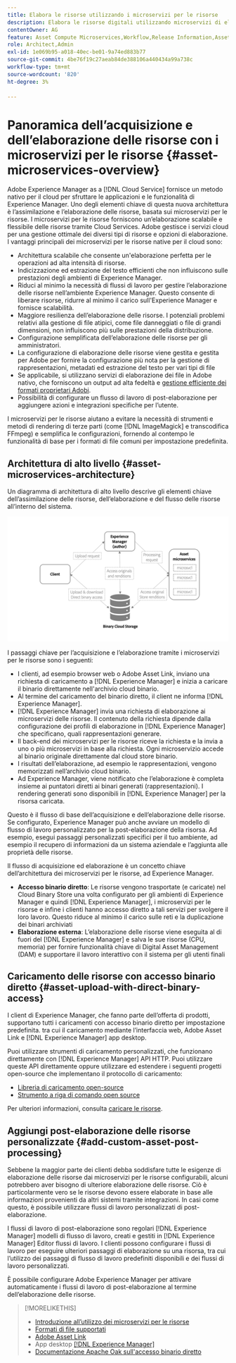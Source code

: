 ```yaml
---
title: Elabora le risorse utilizzando i microservizi per le risorse
description: Elabora le risorse digitali utilizzando microservizi di elaborazione delle risorse scalabili e nativi per il cloud.
contentOwner: AG
feature: Asset Compute Microservices,Workflow,Release Information,Asset Processing
role: Architect,Admin
exl-id: 1e069b95-a018-40ec-be01-9a74ed883b77
source-git-commit: 4be76f19c27aeab84de388106a440434a99a738c
workflow-type: tm+mt
source-wordcount: '820'
ht-degree: 3%

---
```


# Panoramica dell’acquisizione e dell’elaborazione delle risorse con i microservizi per le risorse {#asset-microservices-overview}

Adobe Experience Manager as a [!DNL Cloud Service] fornisce un metodo nativo per il cloud per sfruttare le applicazioni e le funzionalità di Experience Manager. Uno degli elementi chiave di questa nuova architettura è l’assimilazione e l’elaborazione delle risorse, basata sui microservizi per le risorse. I microservizi per le risorse forniscono un’elaborazione scalabile e flessibile delle risorse tramite Cloud Services. Adobe gestisce i servizi cloud per una gestione ottimale dei diversi tipi di risorse e opzioni di elaborazione. I vantaggi principali dei microservizi per le risorse native per il cloud sono:

* Architettura scalabile che consente un&#39;elaborazione perfetta per le operazioni ad alta intensità di risorse.
* Indicizzazione ed estrazione del testo efficienti che non influiscono sulle prestazioni degli ambienti di Experience Manager.
* Riduci al minimo la necessità di flussi di lavoro per gestire l’elaborazione delle risorse nell’ambiente Experience Manager. Questo consente di liberare risorse, ridurre al minimo il carico sull&#39;Experience Manager e fornisce scalabilità.
* Maggiore resilienza dell’elaborazione delle risorse. I potenziali problemi relativi alla gestione di file atipici, come file danneggiati o file di grandi dimensioni, non influiscono più sulle prestazioni della distribuzione.
* Configurazione semplificata dell’elaborazione delle risorse per gli amministratori.
* La configurazione di elaborazione delle risorse viene gestita e gestita per Adobe per fornire la configurazione più nota per la gestione di rappresentazioni, metadati ed estrazione del testo per vari tipi di file
* Se applicabile, si utilizzano servizi di elaborazione dei file in Adobe nativo, che forniscono un output ad alta fedeltà e [gestione efficiente dei formati proprietari Adobi](file-format-support.md).
* Possibilità di configurare un flusso di lavoro di post-elaborazione per aggiungere azioni e integrazioni specifiche per l’utente.

I microservizi per le risorse aiutano a evitare la necessità di strumenti e metodi di rendering di terze parti (come [!DNL ImageMagick] e transcodifica FFmpeg) e semplifica le configurazioni, fornendo al contempo le funzionalità di base per i formati di file comuni per impostazione predefinita.

## Architettura di alto livello {#asset-microservices-architecture}

Un diagramma di architettura di alto livello descrive gli elementi chiave dell’assimilazione delle risorse, dell’elaborazione e del flusso delle risorse all’interno del sistema.

<!-- Proposed DRAFT diagram for asset microservices overview - see section "Asset processing - high-level diagram" in the PPTX deck

https://adobe-my.sharepoint.com/personal/gklebus_adobe_com/_layouts/15/guestaccess.aspx?guestaccesstoken=jexDC5ZnepXSt6dTPciH66TzckS1BPEfdaZuSgHugL8%3D&docid=2_1ec37f0bd4cc74354b4f481cd420e07fc&rev=1&e=CdgElS
-->

![Acquisizione ed elaborazione delle risorse con i microservizi per le risorse](assets/asset-microservices-overview.png "Acquisizione ed elaborazione delle risorse con i microservizi per le risorse")

I passaggi chiave per l’acquisizione e l’elaborazione tramite i microservizi per le risorse sono i seguenti:

* I clienti, ad esempio browser web o Adobe Asset Link, inviano una richiesta di caricamento a [!DNL Experience Manager] e inizia a caricare il binario direttamente nell&#39;archivio cloud binario.
* Al termine del caricamento del binario diretto, il client ne informa [!DNL Experience Manager].
* [!DNL Experience Manager] invia una richiesta di elaborazione ai microservizi delle risorse. Il contenuto della richiesta dipende dalla configurazione dei profili di elaborazione in [!DNL Experience Manager] che specificano, quali rappresentazioni generare.
* Il back-end dei microservizi per le risorse riceve la richiesta e la invia a uno o più microservizi in base alla richiesta. Ogni microservizio accede al binario originale direttamente dal cloud store binario.
* I risultati dell’elaborazione, ad esempio le rappresentazioni, vengono memorizzati nell’archivio cloud binario.
* Ad Experience Manager, viene notificato che l’elaborazione è completa insieme ai puntatori diretti ai binari generati (rappresentazioni). I rendering generati sono disponibili in [!DNL Experience Manager] per la risorsa caricata.

Questo è il flusso di base dell’acquisizione e dell’elaborazione delle risorse. Se configurato, Experience Manager può anche avviare un modello di flusso di lavoro personalizzato per la post-elaborazione della risorsa. Ad esempio, esegui passaggi personalizzati specifici per il tuo ambiente, ad esempio il recupero di informazioni da un sistema aziendale e l’aggiunta alle proprietà delle risorse.

Il flusso di acquisizione ed elaborazione è un concetto chiave dell’architettura dei microservizi per le risorse, ad Experience Manager.

* **Accesso binario diretto**: Le risorse vengono trasportate (e caricate) nel Cloud Binary Store una volta configurato per gli ambienti di Experience Manager e quindi [!DNL Experience Manager], i microservizi per le risorse e infine i clienti hanno accesso diretto a tali servizi per svolgere il loro lavoro. Questo riduce al minimo il carico sulle reti e la duplicazione dei binari archiviati
* **Elaborazione esterna**: L’elaborazione delle risorse viene eseguita al di fuori del [!DNL Experience Manager] e salva le sue risorse (CPU, memoria) per fornire funzionalità chiave di Digital Asset Management (DAM) e supportare il lavoro interattivo con il sistema per gli utenti finali

## Caricamento delle risorse con accesso binario diretto {#asset-upload-with-direct-binary-access}

I client di Experience Manager, che fanno parte dell’offerta di prodotti, supportano tutti i caricamenti con accesso binario diretto per impostazione predefinita. tra cui il caricamento mediante l’interfaccia web, Adobe Asset Link e [!DNL Experience Manager] app desktop.

Puoi utilizzare strumenti di caricamento personalizzati, che funzionano direttamente con [!DNL Experience Manager] API HTTP. Puoi utilizzare queste API direttamente oppure utilizzare ed estendere i seguenti progetti open-source che implementano il protocollo di caricamento:

* [Libreria di caricamento open-source](https://github.com/adobe/aem-upload)
* [Strumento a riga di comando open source](https://github.com/adobe/aio-cli-plugin-aem)

Per ulteriori informazioni, consulta [caricare le risorse](add-assets.md).

## Aggiungi post-elaborazione delle risorse personalizzate {#add-custom-asset-post-processing}

Sebbene la maggior parte dei clienti debba soddisfare tutte le esigenze di elaborazione delle risorse dai microservizi per le risorse configurabili, alcuni potrebbero aver bisogno di ulteriore elaborazione delle risorse. Ciò è particolarmente vero se le risorse devono essere elaborate in base alle informazioni provenienti da altri sistemi tramite integrazioni. In casi come questo, è possibile utilizzare flussi di lavoro personalizzati di post-elaborazione.

I flussi di lavoro di post-elaborazione sono regolari [!DNL Experience Manager] modelli di flusso di lavoro, creati e gestiti in [!DNL Experience Manager] Editor flussi di lavoro. I clienti possono configurare i flussi di lavoro per eseguire ulteriori passaggi di elaborazione su una risorsa, tra cui l’utilizzo dei passaggi di flusso di lavoro predefiniti disponibili e dei flussi di lavoro personalizzati.

È possibile configurare Adobe Experience Manager per attivare automaticamente i flussi di lavoro di post-elaborazione al termine dell’elaborazione delle risorse.

<!-- TBD asgupta, Engg: Create some asset-microservices-data-flow-diagram.
-->

>[!MORELIKETHIS]
>
>* [Introduzione all’utilizzo dei microservizi per le risorse](asset-microservices-configure-and-use.md)
>* [Formati di file supportati](file-format-support.md)
>* [Adobe Asset Link](https://helpx.adobe.com/it/enterprise/using/adobe-asset-link.html)
>* App desktop [[!DNL Experience Manager]  ](https://experienceleague.adobe.com/docs/experience-manager-desktop-app/using/introduction.html?lang=it)
>* [Documentazione Apache Oak sull&#39;accesso binario diretto](https://jackrabbit.apache.org/oak/docs/features/direct-binary-access.html)

